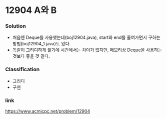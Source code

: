 # 12904 A와 B

### Solution
* 처음엔 Deque를 사용했는데(boj12904.java), start와 end를 줄여가면서 구하는 방법(boj12904_1.java)도 있다.
* 똑같이 그리디하게 풀기에 시간에서는 차이가 없지만, 메모리상 Deque을 사용하는 것보다 좋을 것 같다.

### Classification
* 그리디
* 구현

### link
https://www.acmicpc.net/problem/12904